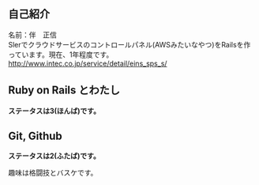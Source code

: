 ## 自己紹介
名前：伴　正信  
Slerでクラウドサービスのコントロールパネル(AWSみたいなやつ)をRailsを作っています。現在、1年程度です。
http://www.intec.co.jp/service/detail/eins_sps_s/

## Ruby on Rails とわたし
__ステータスは3(ほんば)です。__    

## Git, Github
__ステータスは2(ふたば)です。__  

趣味は格闘技とバスケです。


